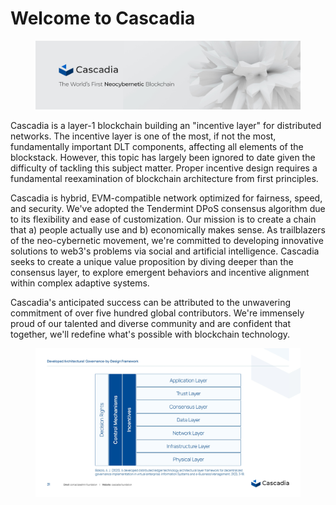 # Welcome to Cascadia

<figure><img src=".gitbook/assets/image (2).png" alt=""><figcaption></figcaption></figure>

Cascadia is a layer-1 blockchain building an "incentive layer" for distributed networks. The incentive layer is one of the most, if not the most, fundamentally important DLT components, affecting all elements of the blockstack.  However, this topic has largely been ignored to date given the difficulty of tackling this subject matter. Proper incentive design requires a fundamental reexamination of blockchain architecture from first principles.

Cascadia is hybrid, EVM-compatible network optimized for fairness, speed, and security.  We've adopted the Tendermint DPoS consensus algorithm due to its flexibility and ease of customization.  Our mission is to create a chain that a) people actually use and b) economically makes sense. As trailblazers of the neo-cybernetic movement, we're committed to developing innovative solutions to web3's problems via social and artificial intelligence.  Cascadia seeks to create a unique value proposition by diving deeper than the consensus layer, to explore emergent behaviors and incentive alignment within complex adaptive systems.

Cascadia's anticipated success can be attributed to the unwavering commitment of over five hundred global contributors.  We're immensely proud of our talented and diverse community and are confident that together, we'll redefine what's possible with blockchain technology.

<figure><img src=".gitbook/assets/cascadia_pitchdeck_v10 (2)_Page_31.jpg" alt=""><figcaption></figcaption></figure>

